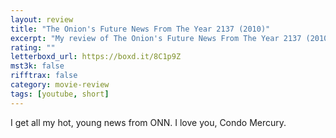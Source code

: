 ```yaml
---
layout: review
title: "The Onion's Future News From The Year 2137 (2010)"
excerpt: "My review of The Onion's Future News From The Year 2137 (2010)"
rating: ""
letterboxd_url: https://boxd.it/8C1p9Z
mst3k: false
rifftrax: false
category: movie-review
tags: [youtube, short]
---
```


I get all my hot, young news from ONN. I love you, Condo Mercury.
